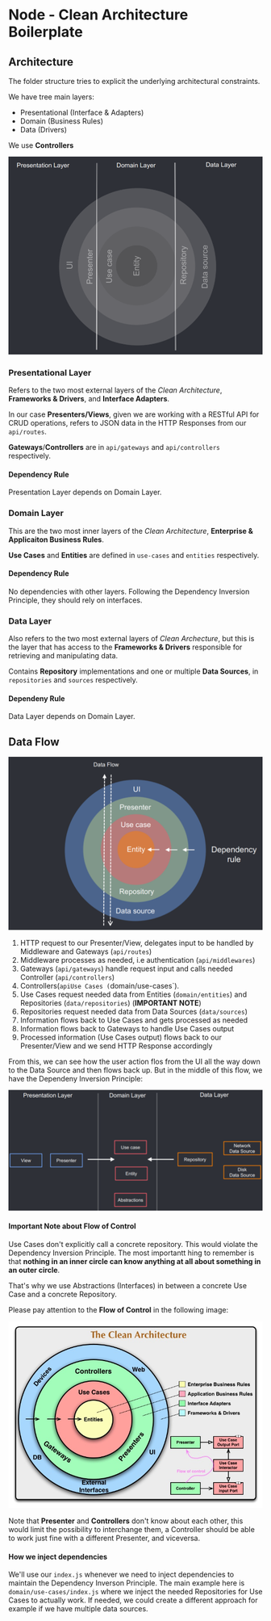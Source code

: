 # Node - Clean Architecture Boilerplate

## Architecture

The folder structure tries to explicit the underlying architectural constraints.

We have tree main layers:

* Presentational (Interface & Adapters)
* Domain (Business Rules)
* Data (Drivers)

We use __Controllers__ 

![layers](./assets/clean-architecture-layers.png)

### Presentational Layer

Refers to the two most external layers of the _Clean Architecture_, __Frameworks & Drivers__, and __Interface Adapters__.

In our case __Presenters/Views__, given we are working with a RESTful API for CRUD operations, refers to JSON data in the HTTP Responses from our `api/routes`.

__Gateways__/__Controllers__ are in `api/gateways` and `api/controllers` respectively.

#### Dependency Rule

Presentation Layer depends on Domain Layer.

### Domain Layer

This are the two most inner layers of the _Clean Architecture_, __Enterprise & Applicaiton Business Rules__.

__Use Cases__ and __Entities__ are defined in `use-cases` and `entities` respectively.

#### Dependency Rule

No dependencies with other layers. Following the Dependency Inversion Principle, they should rely on interfaces.

### Data Layer

Also refers to the two most external layers of _Clean Archecture_, but this is the layer that has access to the __Frameworks & Drivers__ responsible for retrieving and manipulating data.

Contains __Repository__ implementations and one or multiple __Data Sources__, in `repositories` and `sources` respectively.

#### Dependeny Rule

Data Layer depends on Domain Layer.

## Data Flow

![apparent data flow](./assets/data-flow.png)

1. HTTP request to our Presenter/View, delegates input to be handled by Middleware and Gateways (`api/routes`)
2. Middleware processes as needed, i.e authentication (`api/middlewares`)
3. Gateways (`api/gateways`) handle request input and calls needed Controller (`api/controllers`)
4. Controllers(`apiUse Cases (`domain/use-cases`).
4. Use Cases request needed data from Entities (`domain/entities`) and Repositories (`data/repositories`) (__IMPORTANT NOTE__)
4. Repositories request needed data from Data Sources (`data/sources`)
5. Information flows back to Use Cases and gets processed as needed
6. Information flows back to Gateways to handle Use Cases output
7. Processed information (Use Cases output) flows back to our Presenter/View and we send HTTP Response accordingly

From this, we can see how the user action flos from the UI all the way down to the Data Source and then flows back up. But in the middle of this flow, we have the Dependeny Inversion Principle:

![inner data flow](./assets/correct-data-flow.png)

#### Important Note about Flow of Control

Use Cases don't explicitly call a concrete repository. This would violate the Dependency Inversion Principle. The most importantt hing to remember is that __nothing in an inner circle can know anything at all about something in an outer circle__.

That's why we use Abstractions (Interfaces) in between a concrete Use Case and a concrete Repository.

Please pay attention to the __Flow of Control__ in the following image:

![clean architecture and flow of control](./assets/CleanArchitecture.jpg)

Note that __Presenter__ and __Controllers__ don't know about each other, this would limit the possibility to interchange them, a Controller should be able to work just fine with a different Presenter, and viceversa.

#### How we inject dependencies

We'll use our `index.js` whenever we need to inject dependencies to maintain the Dependency Inverson Principle. The main example here is `domain/use-cases/index.js` where we inject the needed Repositories for Use Cases to actually work. If needed, we could create a different approach for example if we have multiple data sources.

